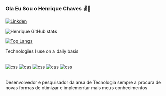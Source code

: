 ### Ola Eu Sou o Henrique Chaves ✌️🌃
[![Linkden](https://img.shields.io/badge/LinkedIn-0077B5?style=for-the-badge&logo=linkedin&logoColor=white)](https://www.linkedin.com/in/g-henrique-chaves-57b877232/)


![Henrique GitHub stats](https://github-readme-stats.vercel.app/api?username=ghdday&show_icons=true&theme=radical)

[![Top Langs](https://github-readme-stats.vercel.app/api/top-langs/?username=ghdday&layout=compact)](https://github.com/anuraghazra/github-readme-stats)

Technologies I use on a daily basis
<div style="diplay: inline_block"><br/>
<img/align="center" alt="css" src="https://img.shields.io/badge/C%23-239120?style=for-the-badge&logo=c-sharp&logoColor=white"/>
<img/align="center" alt="css" src="https://img.shields.io/badge/HTML-239120?style=for-the-badge&logo=html5&logoColor=white"/>
<img/align="center" alt="css" src="https://img.shields.io/badge/CSS-239120?&style=for-the-badge&logo=css3&logoColor=white"/>
<img/align="center" alt="css" src="https://img.shields.io/badge/.NET-5C2D91?style=for-the-badge&logo=.net&logoColor=white"/>
<img/align="center" alt="css" src="https://img.shields.io/badge/MySQL-00000F?style=for-the-badge&logo=mysql&logoColor=white"/>
</div><br/>

Desenvolvedor e pesquisador da area de Tecnologia sempre a procura de novas formas de otimizar e implementar mais meus conhecimentos

